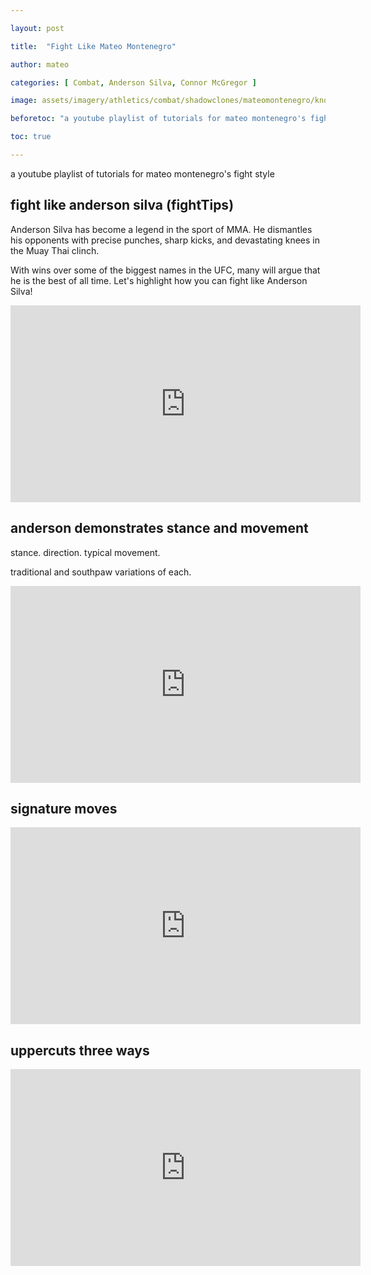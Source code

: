 ```yaml
---

layout: post

title:  "Fight Like Mateo Montenegro"

author: mateo

categories: [ Combat, Anderson Silva, Connor McGregor ]

image: assets/imagery/athletics/combat/shadowclones/mateomontenegro/knockout.jpg

beforetoc: "a youtube playlist of tutorials for mateo montenegro's fight style"

toc: true

---
```


a youtube playlist of tutorials for mateo montenegro's fight style

## fight like anderson silva (fightTips)

Anderson Silva has become a legend in the sport of MMA. He dismantles his opponents with precise punches, sharp kicks, and devastating knees in the Muay Thai clinch.

With wins over some of the biggest names in the UFC, many will argue that he is the best of all time. Let's highlight how you can fight like Anderson Silva!

<iframe width="560" height="315" src="https://www.youtube.com/embed/QwmLtwZQQqc?si=5OPjyBFHKaBx6TZp" title="YouTube video player" frameborder="0" allow="accelerometer; autoplay; clipboard-write; encrypted-media; gyroscope; picture-in-picture; web-share" referrerpolicy="strict-origin-when-cross-origin" allowfullscreen></iframe>

## anderson demonstrates stance and movement

stance. direction. typical movement.

traditional and southpaw variations of each.

<iframe width="560" height="315" src="https://www.youtube.com/embed/ayoGuLg1kXo?si=l79pjW2k8s-QLPRp" title="YouTube video player" frameborder="0" allow="accelerometer; autoplay; clipboard-write; encrypted-media; gyroscope; picture-in-picture; web-share" referrerpolicy="strict-origin-when-cross-origin" allowfullscreen></iframe>

## signature moves

<iframe width="560" height="315" src="https://www.youtube.com/embed/dX2XVu3Rq10?si=xtPKyNW1RgHJBupi" title="YouTube video player" frameborder="0" allow="accelerometer; autoplay; clipboard-write; encrypted-media; gyroscope; picture-in-picture; web-share" referrerpolicy="strict-origin-when-cross-origin" allowfullscreen></iframe>

## uppercuts three ways

<iframe width="560" height="315" src="https://www.youtube.com/embed/0mYyUHGBHxY?si=gzsQyoFdtYkC-IJG" title="YouTube video player" frameborder="0" allow="accelerometer; autoplay; clipboard-write; encrypted-media; gyroscope; picture-in-picture; web-share" referrerpolicy="strict-origin-when-cross-origin" allowfullscreen></iframe>
